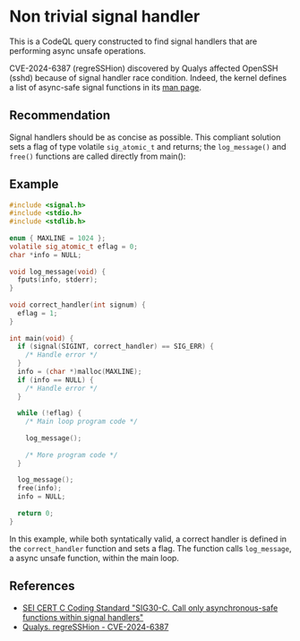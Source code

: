 # Non trivial signal handler
This is a CodeQL query constructed to find signal handlers that are performing async unsafe operations.

CVE-2024-6387 (regreSSHion) discovered by Qualys affected OpenSSH (sshd) because of signal handler race condition. Indeed, the kernel defines a list of async-safe signal functions in its [man page](https://man7.org/linux/man-pages/man7/signal-safety.7.html).


## Recommendation
Signal handlers should be as concise as possible. This compliant solution sets a flag of type volatile `sig_atomic_t` and returns; the `log_message()` and `free()` functions are called directly from main():


## Example

```c
#include <signal.h>
#include <stdio.h>
#include <stdlib.h>
 
enum { MAXLINE = 1024 };
volatile sig_atomic_t eflag = 0;
char *info = NULL;
 
void log_message(void) {
  fputs(info, stderr);
}
 
void correct_handler(int signum) {
  eflag = 1;
}
 
int main(void) {
  if (signal(SIGINT, correct_handler) == SIG_ERR) {
    /* Handle error */
  }
  info = (char *)malloc(MAXLINE);
  if (info == NULL) {
    /* Handle error */
  }
 
  while (!eflag) {
    /* Main loop program code */
 
    log_message();
 
    /* More program code */
  }
 
  log_message();
  free(info);
  info = NULL;
 
  return 0;
}
```
In this example, while both syntatically valid, a correct handler is defined in the `correct_handler` function and sets a flag. The function calls `log_message`, a async unsafe function, within the main loop.


## References
* [SEI CERT C Coding Standard "SIG30-C. Call only asynchronous-safe functions within signal handlers"](https://wiki.sei.cmu.edu/confluence/display/c/SIG30-C.+Call+only+asynchronous-safe+functions+within+signal+handlers)
* [Qualys. regreSSHion - CVE-2024-6387](https://blog.qualys.com/vulnerabilities-threat-research/2024/07/01/regresshion-remote-unauthenticated-code-execution-vulnerability-in-openssh-server)
